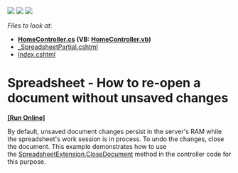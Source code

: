 <!-- default badges list -->
![](https://img.shields.io/endpoint?url=https://codecentral.devexpress.com/api/v1/VersionRange/128553938/16.1.7%2B)
[![](https://img.shields.io/badge/Open_in_DevExpress_Support_Center-FF7200?style=flat-square&logo=DevExpress&logoColor=white)](https://supportcenter.devexpress.com/ticket/details/T449201)
[![](https://img.shields.io/badge/📖_How_to_use_DevExpress_Examples-e9f6fc?style=flat-square)](https://docs.devexpress.com/GeneralInformation/403183)
<!-- default badges end -->
<!-- default file list -->
*Files to look at*:

* **[HomeController.cs](./CS/T449201/Controllers/HomeController.cs) (VB: [HomeController.vb](./VB/T449201/Controllers/HomeController.vb))**
* [_SpreadsheetPartial.cshtml](./CS/T449201/Views/Home/_SpreadsheetPartial.cshtml)
* [Index.cshtml](./CS/T449201/Views/Home/Index.cshtml)
<!-- default file list end -->
# Spreadsheet - How to re-open a document without unsaved changes  
<!-- run online -->
**[[Run Online]](https://codecentral.devexpress.com/t449201/)**
<!-- run online end -->


<p>By default, unsaved document changes persist in the server's RAM while the spreadsheet's work session is in process. To undo the changes, close the document. This example demonstrates how to use the <a href="https://docs.devexpress.com/AspNetMvc/DevExpress.Web.Mvc.SpreadsheetExtension.CloseDocument(System.String)">SpreadsheetExtension.CloseDocument</a> method in the controller code for this purpose.</p>

<br/>



